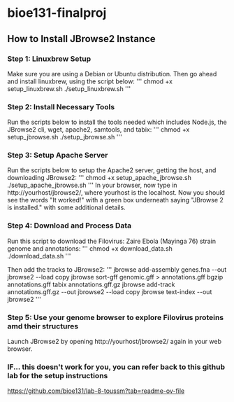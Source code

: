 # bioe131-finalproj

## How to Install JBrowse2 Instance
### Step 1: Linuxbrew Setup
Make sure you are using a Debian or Ubuntu distribution. Then go ahead and install linuxbrew, using the script below:
'''
chmod +x setup_linuxbrew.sh
./setup_linuxbrew.sh
'''

### Step 2: Install Necessary Tools
Run the scripts below to install the tools needed which includes Node.js, the JBrowse2 cli, wget, apache2, samtools, and tabix:
'''
chmod +x setup_jbrowse.sh
./setup_jbrowse.sh
'''

### Step 3: Setup Apache Server
Run the scripts below to setup the Apache2 server, getting the host, and downloading JBrowse2:
'''
chmod +x setup_apache_jbrowse.sh
./setup_apache_jbrowse.sh
'''
In your browser, now type in http://yourhost/jbrowse2/, where yourhost is the localhost. Now you should see the words "It worked!" with a green box underneath saying "JBrowse 2 is installed." with some additional details.

### Step 4: Download and Process Data
Run this script to download the Filovirus: Zaire Ebola (Mayinga 76) strain genome and annotations:
'''
chmod +x download_data.sh
./download_data.sh
'''

Then add the tracks to JBrowse2:
'''
jbrowse add-assembly genes.fna --out jbrowse2 --load copy
jbrowse sort-gff genomic.gff > annotations.gff
bgzip annotations.gff
tabix annotations.gff.gz
jbrowse add-track annotations.gff.gz --out jbrowse2 --load copy
jbrowse text-index --out jbrowse2
'''

### Step 5: Use your genome browser to explore Filovirus proteins amd their structures
Launch JBrowse2 by opening http://yourhost/jbrowse2/ again in your web browser.

### IF... this doesn't work for you, you can refer back to this github lab for the setup instructions
https://github.com/bioe131/lab-8-toussm?tab=readme-ov-file
